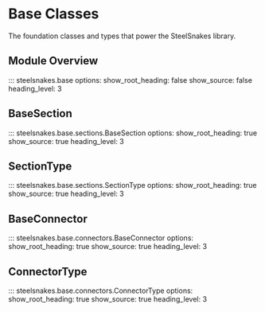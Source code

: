 # Base Classes

The foundation classes and types that power the SteelSnakes library.

## Module Overview

::: steelsnakes.base
    options:
      show_root_heading: false
      show_source: false
      heading_level: 3

## BaseSection

::: steelsnakes.base.sections.BaseSection
    options:
      show_root_heading: true
      show_source: true
      heading_level: 3

## SectionType

::: steelsnakes.base.sections.SectionType
    options:
      show_root_heading: true
      show_source: true
      heading_level: 3

## BaseConnector

::: steelsnakes.base.connectors.BaseConnector
    options:
      show_root_heading: true
      show_source: true
      heading_level: 3

## ConnectorType

::: steelsnakes.base.connectors.ConnectorType
    options:
      show_root_heading: true
      show_source: true
      heading_level: 3